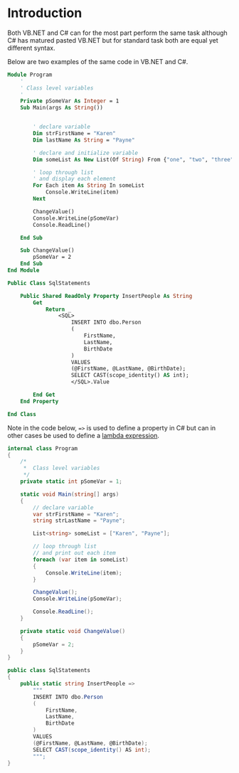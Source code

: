 # Introduction

Both VB.NET and C# can for the most part perform the same task although C# has matured pasted VB.NET but for standard task both are equal yet different syntax.

Below are two examples of the same code in VB.NET and C#.

```vb
Module Program
    '
    ' Class level variables
    '
    Private pSomeVar As Integer = 1
    Sub Main(args As String())


        ' declare variable
        Dim strFirstName = "Karen"
        Dim lastName As String = "Payne"

        ' declare and initialize variable
        Dim someList As New List(Of String) From {"one", "two", "three"}

        ' loop through list
        ' and display each element
        For Each item As String In someList
            Console.WriteLine(item)
        Next

        ChangeValue()
        Console.WriteLine(pSomeVar)
        Console.ReadLine()

    End Sub

    Sub ChangeValue()
        pSomeVar = 2
    End Sub
End Module

Public Class SqlStatements

    Public Shared ReadOnly Property InsertPeople As String
        Get
            Return _
                <SQL>
                    INSERT INTO dbo.Person
                    (
                        FirstName,
                        LastName,
                        BirthDate
                    )
                    VALUES
                    (@FirstName, @LastName, @BirthDate);
                    SELECT CAST(scope_identity() AS int);
                    </SQL>.Value

        End Get
    End Property

End Class
```

Note in the code below, `=>` is used to define a property in C# but can in other cases be used to define a [lambda expression](https://learn.microsoft.com/en-us/dotnet/csharp/language-reference/operators/lambda-expressions).

```csharp
internal class Program
{
    /*
     *  Class level variables
     */
    private static int pSomeVar = 1;

    static void Main(string[] args)
    {
        // declare variable
        var strFirstName = "Karen";
        string strLastName = "Payne";

        List<string> someList = ["Karen", "Payne"];

        // loop through list
        // and print out each item
        foreach (var item in someList)
        {
            Console.WriteLine(item);
        }

        ChangeValue();
        Console.WriteLine(pSomeVar);

        Console.ReadLine(); 
    }

    private static void ChangeValue()
    {
        pSomeVar = 2;
    }
}

public class SqlStatements
{
    public static string InsertPeople => 
        """
        INSERT INTO dbo.Person
        (
            FirstName,
            LastName,
            BirthDate
        )
        VALUES
        (@FirstName, @LastName, @BirthDate);
        SELECT CAST(scope_identity() AS int);
        """;
}
```